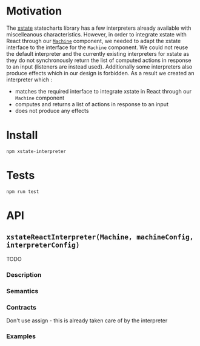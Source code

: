 # Motivation
The [xstate](https://github.com/davidkpiano/xstate) statecharts library has a few interpreters already available with miscelleanous 
characteristics. However, in order to integrate xstate with React through our [`Machine`]() 
component, we needed to adapt the xstate interface to the interface for the `Machine` component. 
We could not reuse the default interpreter and the currently existing interpreters for xstate as 
they do not synchronously return the list of computed actions in response to an input (listeners 
are instead used). Additionally some interpreters also produce effects which in our design is 
forbidden. As a result we created an interpreter which :

- matches the required interface to integrate xstate in React through our `Machine` component
- computes and returns a list of actions in response to an input
- does not produce any effects

# Install
`npm xstate-interpreter`

# Tests
`npm run test`

# API
## `xstateReactInterpreter(Machine, machineConfig, interpreterConfig)`
TODO
### Description
### Semantics
### Contracts
Don't use assign - this is already taken care of by the interpreter

### Examples



